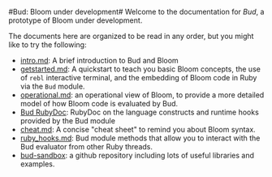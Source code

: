 #Bud: Bloom under development#
Welcome to the documentation for *Bud*, a prototype of Bloom under development.

The documents here are organized to be read in any order, but you might like to try the following:

* [intro.md](intro.md): A brief introduction to Bud and Bloom
* [getstarted.md](getstarted.md): A quickstart to teach you basic Bloom concepts, the use of `rebl` interactive terminal, and the embedding of Bloom code in Ruby via the `Bud` module.
* [operational.md](operational.md): an operational view of Bloom, to provide a more detailed  model of how Bloom code is evaluated by Bud.
* [Bud RubyDoc](): RubyDoc on the language constructs and runtime hooks provided by the Bud module
* [cheat.md](cheat.md): A concise "cheat sheet" to remind you about Bloom syntax.
* [ruby_hooks.md](ruby_hooks.md): Bud module methods that allow you to interact with the Bud evaluator from other Ruby threads.
* [bud-sandbox](http://github.com/bloom-lang/bud-sandbox): a github repository including lots of useful libraries and examples.

